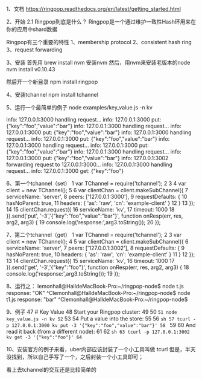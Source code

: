 1、文档
https://ringpop.readthedocs.org/en/latest/getting_started.html

2、开始
2.1 Ringpop到底是什么？
Ringpop是一个通过维护一致性Hash环用来在你的应用中shard数据

Ringpop有三个重要的特性
1、membership protocol
2、consistent hash ring
3、request forwarding

3、安装
首先用
brew install nvm
安装nvm
然后，用nvm来安装老版本的node
nvm install v0.10.43

然后开一个新目录
npm install ringpop

4、安装tchannel
npm install tchannel


5、运行一个最简单的例子
node examples/key_value.js -n kv


info: 127.0.0.1:3000 handling request...
info: 127.0.0.1:3000 put: {"key":"foo","value":"bar"}
info: 127.0.0.1:3000 handling request...
info: 127.0.0.1:3000 put: {"key":"foo","value":"bar"}
info: 127.0.0.1:3000 handling request...
info: 127.0.0.1:3000 put: {"key":"foo","value":"bar"}
info: 127.0.0.1:3000 handling request...
info: 127.0.0.1:3000 put: {"key":"foo","value":"bar"}
info: 127.0.0.1:3000 handling request...
info: 127.0.0.1:3000 put: {"key":"foo","value":"bar"}
info: 127.0.0.1:3002 forwarding request to 127.0.0.1:3000...
info: 127.0.0.1:3000 handling request...
info: 127.0.0.1:3000 get: {"key":"foo"}


6、第一个tchannel（set）
  1 var TChannel = require('tchannel');
  2
  3
  4 var client = new TChannel();
  5
  6     var clientChan = client.makeSubChannel({
  7         serviceName: 'server',
  8         peers: ['127.0.0.1:3000'],
  9         requestDefaults: {
 10             hasNoParent: true,
 11             headers: { 'as': 'raw', 'cn': 'example-client' }
 12         }
 13     });
 14
 15     clientChan.request({
 16         serviceName: 'kv',
 17         timeout: 1000
 18     }).send('put', '-3','{"key":"foo","value":"bar"}', function onResp(err, res, arg2, arg3) {
 19         console.log('response:',arg3.toString());
 20     });


 7、第二个tchannel（get）
   1 var TChannel = require('tchannel');
  2
  3 var client = new TChannel();
  4
  5 var clientChan = client.makeSubChannel({
  6          serviceName: 'server',
  7          peers: ['127.0.0.1:3002'],
  8          requestDefaults: {
  9              hasNoParent: true,
 10              headers: { 'as': 'raw', 'cn': 'example-client' }
 11          }
 12      });
 13
 14      clientChan.request({
 15          serviceName: 'kv',
 16         timeout: 1000
 17      }).send('get', '-3','{"key":"foo"}', function onResp(err, res, arg2, arg3) {
 18          console.log('response:',arg3.toString());
 19      });


 8、运行之：
 lemonhall@HalldeMacBook-Pro:~/ringpop-node$ node t.js
response: "OK"
^Clemonhall@HalldeMacBook-Pro:~/ringpop-node$ node t1.js
response: "bar"
^Clemonhall@HalldeMacBook-Pro:~/ringpop-node$



9、例子
47 # Key Value
 48 Start your Ringpop cluster:
 49
 50 ```
 51 node key_value.js -n kv
 52 ```
 53
 54 Put a value into the store:
 55
 56 ```sh
 57 tcurl -p 127.0.0.1:3000 kv put -3 '{"key":"foo","value":"bar"}'
 58 ```
 59
 60 And read it back (from a different node):
 61
 62 ```sh
 63 tcurl -p 127.0.0.1:3002 kv get -3 '{"key":"foo"}'
 64 ```

 10、安装官方的例子来看，uber内部应该封装了一个小工具叫做
 tcurl
 但是，半天没找到，所以自己手写了一个，之后封装一个小工具即可；

 看上去tchannel的交互还是比较简单的


